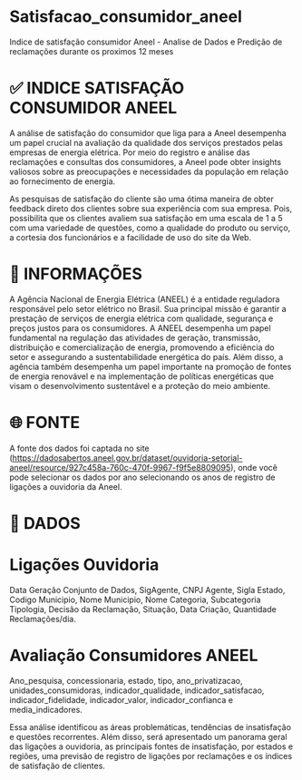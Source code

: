 # Satisfacao_consumidor_aneel
Indice de satisfação consumidor Aneel - Analise de Dados e Predição de reclamações durante os proximos 12 meses

# ✅ INDICE SATISFAÇÃO CONSUMIDOR ANEEL

A análise de satisfação do consumidor que liga para a Aneel desempenha um papel crucial na avaliação da qualidade dos serviços prestados pelas empresas de energia elétrica. Por meio do registro e análise das reclamações e consultas dos consumidores, a Aneel pode obter insights valiosos sobre as preocupações e necessidades da população em relação ao fornecimento de energia.

As pesquisas de satisfação do cliente são uma ótima maneira de obter feedback direto dos clientes sobre sua experiência com sua empresa. Pois, possibilita que os clientes avaliem sua satisfação em uma escala de 1 a 5 com uma variedade de questões, como a qualidade do produto ou serviço, a cortesia dos funcionários e a facilidade de uso do site da Web.

# 📖 INFORMAÇÕES

A Agência Nacional de Energia Elétrica (ANEEL) é a entidade reguladora responsável pelo setor elétrico no Brasil. Sua principal missão é garantir a prestação de serviços de energia elétrica com qualidade, segurança e preços justos para os consumidores. A ANEEL desempenha um papel fundamental na regulação das atividades de geração, transmissão, distribuição e comercialização de energia, promovendo a eficiência do setor e assegurando a sustentabilidade energética do país. Além disso, a agência também desempenha um papel importante na promoção de fontes de energia renovável e na implementação de políticas energéticas que visam o desenvolvimento sustentável e a proteção do meio ambiente.

# 🌐 FONTE

A fonte dos dados foi captada no site (https://dadosabertos.aneel.gov.br/dataset/ouvidoria-setorial-aneel/resource/927c458a-760c-470f-9967-f9f5e8809095), onde você pode selecionar os dados por ano selecionando os anos de registro de ligações a ouvidoria da Aneel.

# 💾 DADOS

# Ligações Ouvidoria

Data Geração Conjunto de Dados, SigAgente, CNPJ Agente, Sigla Estado, Codigo Municipio, Nome Municipio, Nome Categoria, Subcategoria Tipologia, Decisão da Reclamação, Situação, Data Criação, Quantidade Reclamações/dia.

# Avaliação Consumidores ANEEL

Ano_pesquisa, concessionaria, estado, tipo, ano_privatizacao, unidades_consumidoras, indicador_qualidade, indicador_satisfacao, indicador_fidelidade, indicador_valor, indicador_confianca e media_indicadores.




Essa análise identificou as áreas problemáticas, tendências de insatisfação e questões recorrentes. Além disso, será apresentado um panorama geral das ligações a ouvidoria, as principais fontes de insatisfação, por estados e regiões, uma previsão de registro de ligações por reclamações e os índices de satisfação de clientes.
